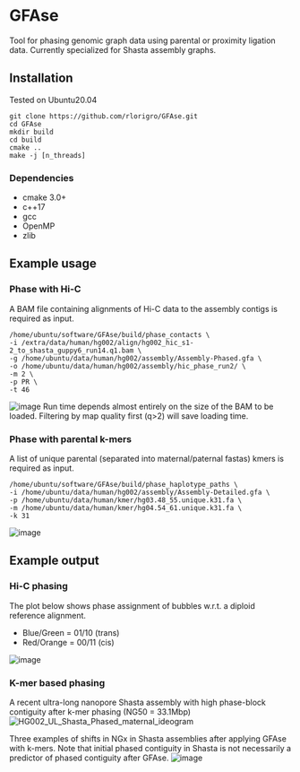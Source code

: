 # GFAse

Tool for phasing genomic graph data using parental or proximity ligation data. Currently specialized for Shasta assembly graphs.

## Installation

Tested on Ubuntu20.04 

```
git clone https://github.com/rlorigro/GFAse.git
cd GFAse
mkdir build
cd build
cmake ..
make -j [n_threads]
```

### Dependencies

- cmake 3.0+
- c++17
- gcc
- OpenMP
- zlib


## Example usage

### Phase with Hi-C
A BAM file containing alignments of Hi-C data to the assembly contigs is required as input.
```
/home/ubuntu/software/GFAse/build/phase_contacts \
-i /extra/data/human/hg002/align/hg002_hic_s1-2_to_shasta_guppy6_run14.q1.bam \
-g /home/ubuntu/data/human/hg002/assembly/Assembly-Phased.gfa \
-o /home/ubuntu/data/human/hg002/assembly/hic_phase_run2/ \
-m 2 \
-p PR \
-t 46
```

![image](https://user-images.githubusercontent.com/28764332/169711948-651feac3-2f53-4a71-9608-913a09b215b4.png)
Run time depends almost entirely on the size of the BAM to be loaded. Filtering by map quality first (q>2) will save loading time. 


### Phase with parental k-mers
A list of unique parental (separated into maternal/paternal fastas) kmers is required as input.
```
/home/ubuntu/software/GFAse/build/phase_haplotype_paths \
-i /home/ubuntu/data/human/hg002/assembly/Assembly-Detailed.gfa \
-p /home/ubuntu/data/human/kmer/hg03.48_55.unique.k31.fa \
-m /home/ubuntu/data/human/kmer/hg04.54_61.unique.k31.fa \
-k 31
```
![image](https://user-images.githubusercontent.com/28764332/169711827-7f84d3c6-51e8-465d-9620-f2da047a15a1.png)


## Example output

### Hi-C phasing
The plot below shows phase assignment of bubbles w.r.t. a diploid reference alignment. 

- Blue/Green = 01/10 (trans)
- Red/Orange = 00/11 (cis)

![image](https://user-images.githubusercontent.com/28764332/169707905-7d6e688f-e07a-4cdc-a9e7-e19893132d80.png)

### K-mer based phasing

A recent ultra-long nanopore Shasta assembly with high phase-block contiguity after k-mer phasing (NG50 = 33.1Mbp)
![HG002_UL_Shasta_Phased_maternal_ideogram](https://user-images.githubusercontent.com/28764332/169709071-0d3696c2-8ffb-4cbd-b7af-4dd73ad83734.png)

Three examples of shifts in NGx in Shasta assemblies after applying GFAse with k-mers. Note that initial phased contiguity in Shasta is not necessarily a predictor of phased contiguity after GFAse.
![image](https://user-images.githubusercontent.com/28764332/169709283-db012bc4-5fc7-4eee-9901-59fe83293fd6.png)

